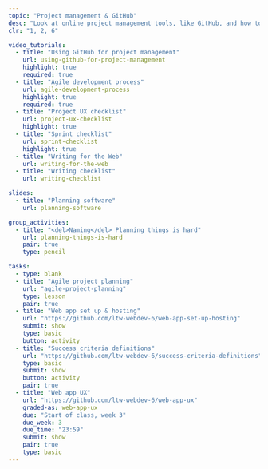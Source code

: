 ```yaml
---
topic: "Project management & GitHub"
desc: "Look at online project management tools, like GitHub, and how to code together on the same project."
clr: "1, 2, 6"

video_tutorials:
  - title: "Using GitHub for project management"
    url: using-github-for-project-management
    highlight: true
    required: true
  - title: "Agile development process"
    url: agile-development-process
    highlight: true
    required: true
  - title: "Project UX checklist"
    url: project-ux-checklist
    highlight: true
  - title: "Sprint checklist"
    url: sprint-checklist
    highlight: true
  - title: "Writing for the Web"
    url: writing-for-the-web
  - title: "Writing checklist"
    url: writing-checklist

slides:
  - title: "Planning software"
    url: planning-software

group_activities:
  - title: "<del>Naming</del> Planning things is hard"
    url: planning-things-is-hard
    pair: true
    type: pencil

tasks:
  - type: blank
  - title: "Agile project planning"
    url: "agile-project-planning"
    type: lesson
    pair: true
  - title: "Web app set up & hosting"
    url: "https://github.com/ltw-webdev-6/web-app-set-up-hosting"
    submit: show
    type: basic
    button: activity
  - title: "Success criteria definitions"
    url: "https://github.com/ltw-webdev-6/success-criteria-definitions"
    type: basic
    submit: show
    button: activity
    pair: true
  - title: "Web app UX"
    url: "https://github.com/ltw-webdev-6/web-app-ux"
    graded-as: web-app-ux
    due: "Start of class, week 3"
    due_week: 3
    due_time: "23:59"
    submit: show
    pair: true
    type: basic
---
```

